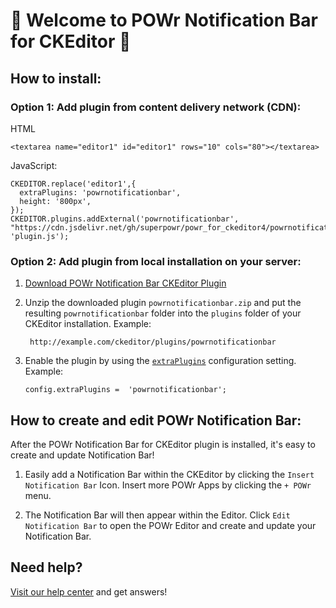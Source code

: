 # 🎉 Welcome to POWr Notification Bar for CKEditor 🎉

## How to install:

### Option 1: Add plugin from content delivery network (CDN):
HTML

    <textarea name="editor1" id="editor1" rows="10" cols="80"></textarea>

JavaScript:

    CKEDITOR.replace('editor1',{
      extraPlugins: 'powrnotificationbar',
      height: '800px',
    });
    CKEDITOR.plugins.addExternal('powrnotificationbar', "https://cdn.jsdelivr.net/gh/superpowr/powr_for_ckeditor4/powrnotificationbar/", 'plugin.js');

### Option 2: Add plugin from local installation on your server:
1.  [Download POWr Notification Bar CKEditor Plugin](https://cdn.jsdelivr.net/gh/superpowr/powr_for_ckeditor4/powrnotificationbar/powrnotificationbar.zip)
2. Unzip the downloaded plugin  `powrnotificationbar.zip`  and put the resulting `powrnotificationbar` folder into the  `plugins`  folder of your CKEditor installation. Example:

	    http://example.com/ckeditor/plugins/powrnotificationbar

3.  Enable the plugin by using the  [`extraPlugins`](https://ckeditor.com/docs/ckeditor4/latest/api/CKEDITOR_config.html#cfg-extraPlugins)  configuration setting. Example:

	    config.extraPlugins =  'powrnotificationbar';



## How to create and edit POWr Notification Bar:

After the POWr Notification Bar for CKEditor plugin is installed, it's easy to create and update Notification Bar!

1. Easily add a Notification Bar within the CKEditor by clicking the `Insert Notification Bar` Icon. Insert more POWr Apps by clicking the `+ POWr` menu.

2. The Notification Bar will then appear within the Editor. Click `Edit Notification Bar` to open the POWr Editor and create and update your Notification Bar.

## Need help?
[Visit our help center](https://www.powr.io/knowledge-base) and get answers!

